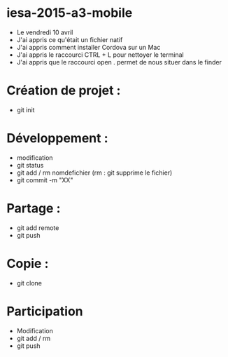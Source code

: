 # iesa-2015-a3-mobile

* Le vendredi 10 avril
* J'ai appris ce qu'était un fichier natif
* J'ai appris comment installer Cordova sur un Mac
* J'ai appris le raccourci CTRL + L pour nettoyer le terminal
* J'ai appris que le raccourci open . permet de nous situer dans le finder

# Création de projet : 
* git init
# Développement :
* modification
* git status
* git add / rm nomdefichier (rm : git supprime le fichier)
* git commit -m "XX"
# Partage :
* git add remote
* git push
# Copie :
* git clone
# Participation
* Modification
* git add / rm
* git push
